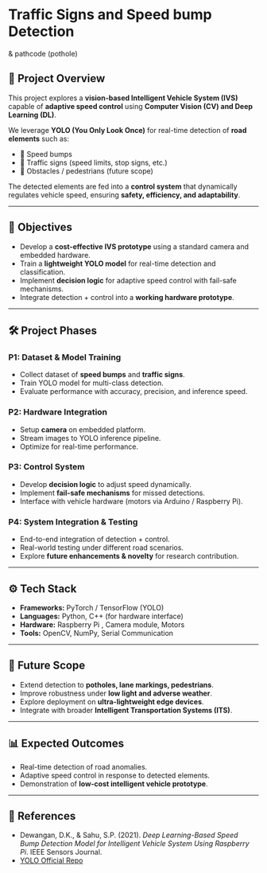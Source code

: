# Traffic Signs and Speed bump Detection
& pathcode (pothole)


## 📌 Project Overview

This project explores a **vision-based Intelligent Vehicle System (IVS)** capable of **adaptive speed control** using **Computer Vision (CV) and Deep Learning (DL)**.

We leverage **YOLO (You Only Look Once)** for real-time detection of **road elements** such as:

* 🚧 Speed bumps
* 🚦 Traffic signs (speed limits, stop signs, etc.)
* 🚶 Obstacles / pedestrians (future scope)

The detected elements are fed into a **control system** that dynamically regulates vehicle speed, ensuring **safety, efficiency, and adaptability**.

---

## 🎯 Objectives

* Develop a **cost-effective IVS prototype** using a standard camera and embedded hardware.
* Train a **lightweight YOLO model** for real-time detection and classification.
* Implement **decision logic** for adaptive speed control with fail-safe mechanisms.
* Integrate detection + control into a **working hardware prototype**.

---

## 🛠️ Project Phases

### **P1: Dataset & Model Training**

* Collect dataset of **speed bumps** and **traffic signs**.
* Train YOLO model for multi-class detection.
* Evaluate performance with accuracy, precision, and inference speed.

### **P2: Hardware Integration**

* Setup **camera** on embedded platform.
* Stream images to YOLO inference pipeline.
* Optimize for real-time performance.

### **P3: Control System**

* Develop **decision logic** to adjust speed dynamically.
* Implement **fail-safe mechanisms** for missed detections.
* Interface with vehicle hardware (motors via Arduino / Raspberry Pi).

### **P4: System Integration & Testing**

* End-to-end integration of detection + control.
* Real-world testing under different road scenarios.
* Explore **future enhancements & novelty** for research contribution.

---

## ⚙️ Tech Stack

* **Frameworks:** PyTorch / TensorFlow (YOLO)
* **Languages:** Python, C++ (for hardware interface)
* **Hardware:** Raspberry Pi , Camera module, Motors
* **Tools:** OpenCV, NumPy, Serial Communication

---

## 🚀 Future Scope

* Extend detection to **potholes, lane markings, pedestrians**.
* Improve robustness under **low light and adverse weather**.
* Explore deployment on **ultra-lightweight edge devices**.
* Integrate with broader **Intelligent Transportation Systems (ITS)**.

---

## 📊 Expected Outcomes

* Real-time detection of road anomalies.
* Adaptive speed control in response to detected elements.
* Demonstration of **low-cost intelligent vehicle prototype**.

---

## 📜 References

* Dewangan, D.K., & Sahu, S.P. (2021). *Deep Learning-Based Speed Bump Detection Model for Intelligent Vehicle System Using Raspberry Pi*. IEEE Sensors Journal.
* [YOLO Official Repo](https://github.com/ultralytics/yolov5)
